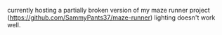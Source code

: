currently hosting a partially broken version of my maze runner project (https://github.com/SammyPants37/maze-runner) lighting doesn't work well.
